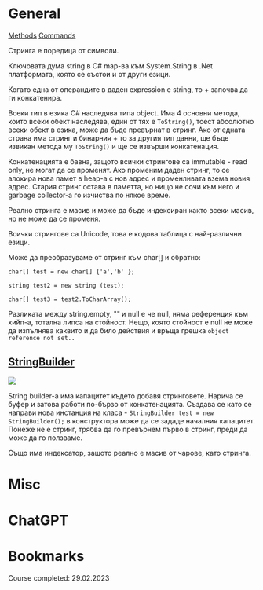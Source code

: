 # General

[Methods](01%20Methods.md#String)
[Commands](02%20Commands.md#String)

Стринга е поредица от символи. 

Ключовата дума string в C# map-ва към System.String в .Net платформата, която се състои и от други езици.

Когато една от операндите в даден expression e string, то + започва да ги конкатенира.

Всеки тип в езика C# наследява типа object. Има 4 основни метода, които всеки обект наследява, един от тях е `ToString()`, тоест абсолютно всеки обект в езика, може да бъде превърнат в стринг.
Ако от едната страна има стринг и бинарния + то за другия тип данни, ще бъде извикан метода му `ToString()` и ще се извърши конкатенация.

Конкатенацията е бавна, защото всички стрингове са immutable - read only, не могат да се променят. Ако променим даден стринг, то се алокира нова памет в heap-a с нов адрес и променливата взема новия адрес. Стария стринг остава в паметта, но нищо не сочи към него и garbage collector-a го изчиства по някое време.

Реално стринга е масив и може да бъде индексиран както всеки масив, но не може да се променя.

Всички стрингове са Unicode, това е кодова таблица с най-различни езици.

Може да преобразуваме от стринг към char[] и обратно:
```
char[] test = new char[] {'a','b' };

string test2 = new string (test);

char[] test3 = test2.ToCharArray();
```

Разликата между string.empty, "" и null е че null, няма референция към хийп-а, тотална липса на стойност. Нещо, която стойност е null не може да изпълнява каквито и да било действия и връща грешка `object reference not set..`

## [StringBuilder](01%20Methods.md#String##StringBuilder)

![](https://github.com/GerardSh/SoftwareUniversity/blob/main/a/Pasted%20image%2020240226130823.png)

String builder-a има капацитет където добавя стринговете. Нарича се буфер и затова работи по-бързо от конкатенацията.
Създава се като се направи нова инстанция на класа - `StringBuilder test = new StringBuilder();` в конструктора може да се зададе началния капацитет.
Понеже не е стринг, трябва да го превърнем първо в стринг, преди да може да го ползваме.

Също има индексатор, защото реално е масив от чарове, като стринга.
# Misc

# ChatGPT

# Bookmarks 
Course completed: 29.02.2023
